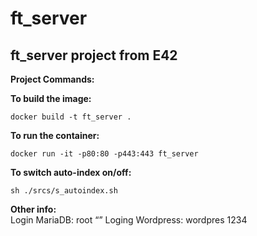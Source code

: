 # ft_server

## ft_server project from E42

**Project Commands:**<br>

**To build the image:**<br>
```
docker build -t ft_server .
```

**To run the container:**<br>
```
docker run -it -p80:80 -p443:443 ft_server
```

**To switch auto-index on/off:**<br>
```
sh ./srcs/s_autoindex.sh
```
**Other info:**<br>
Login MariaDB:          root              “”
Loging Wordpress:    wordpres     1234
